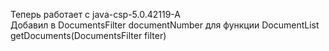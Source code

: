 Теперь работает с java-csp-5.0.42119-A <br/>
Добавил в DocumentsFilter documentNumber для функции DocumentList getDocuments(DocumentsFilter filter)